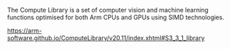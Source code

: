 

<!--
 * @version:
 * @Author:  StevenJokess https://github.com/StevenJokess
 * @Date: 2020-12-08 19:19:14
 * @LastEditors:  StevenJokess https://github.com/StevenJokess
 * @LastEditTime: 2020-12-08 20:07:36
 * @Description:
 * @TODO::
 * @Reference:https://github.com/ARM-software/ComputeLibrary
 * https://github.com/arm-software/armnn
-->

The Compute Library is a set of computer vision and machine learning functions optimised for both Arm CPUs and GPUs using SIMD technologies.

https://arm-software.github.io/ComputeLibrary/v20.11/index.xhtml#S3_3_1_library
